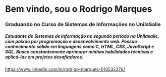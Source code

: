 # Bem vindo, sou o Rodrigo Marques
### Graduando no Curso de Sistemas de Informações no UnilaSalle
##### Estudante de Sistemas de Informação no segundo período na Unilasalle, com paixão por programação e desenvolvimento web. Possuo conhecimento sólido em linguagens como C, HTML, CSS, JavaScript e SQL. Busco constantemente aprimorar minhas habilidades técnicas e aplicá-las em projetos desafiadores.

 https://www.linkedin.com/in/rodrigo-marques-016532276/
